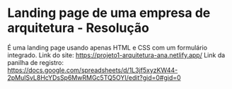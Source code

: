 # Landing page de uma empresa de arquitetura - Resolução
É uma landing page usando apenas HTML e CSS com um formulário integrado.
Link do site: https://projeto1-arquitetura-ana.netlify.app/
Link da panilha de registro: https://docs.google.com/spreadsheets/d/1L3jf5xyzKW44-2pMulSvL8HcYDsSp6MwRMGc5TQ5OYI/edit?gid=0#gid=0

